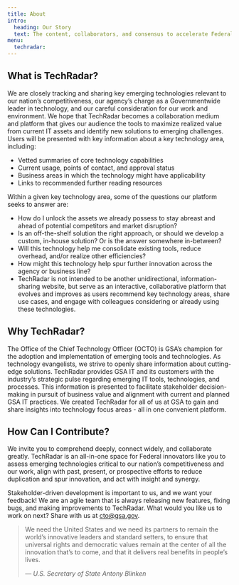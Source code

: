 ```yaml
---
title: About
intro:
  heading: Our Story
  text: The content, collaborators, and consensus to accelerate Federal emerging technology innovation.
menu:
  techradar:
---
```


## What is TechRadar?

We are closely tracking and sharing key emerging technologies relevant to our nation’s competitiveness, our agency’s charge as a Governmentwide leader in technology, and our careful consideration for our work and environment. We hope that TechRadar becomes a collaboration medium and platform that gives our audience the tools to maximize realized value from current IT assets and identify new solutions to emerging challenges. Users will be presented with key information about a key technology area, including:

* Vetted summaries of core technology capabilities
* Current usage, points of contact, and approval status
* Business areas in which the technology might have applicability
* Links to recommended further reading resources

Within a given key technology area, some of the questions our platform seeks to answer are:

* How do I unlock the assets we already possess to stay abreast and ahead of potential competitors and market disruption?
* Is an off-the-shelf solution the right approach, or should we develop a custom, in-house solution? Or is the answer somewhere in-between?
* Will this technology help me consolidate existing tools, reduce overhead, and/or realize other efficiencies?
* How might this technology help spur further innovation across the agency or business line?
* TechRadar is not intended to be another unidirectional, information-sharing website, but serve as an interactive, collaborative platform that evolves and improves as users recommend key technology areas, share use cases, and engage with colleagues considering or already using these technologies.

## Why TechRadar?

The Office of the Chief Technology Officer (OCTO) is GSA’s champion for the adoption and implementation of emerging tools and technologies. As technology evangelists, we strive to openly share information about cutting-edge solutions. TechRadar provides GSA IT and its customers with the industry’s strategic pulse regarding emerging IT tools, technologies, and processes. This information is presented to facilitate stakeholder decision-making in pursuit of business value and alignment with current and planned GSA IT practices. We created TechRadar for all of us at GSA to gain and share insights into technology focus areas - all in one convenient platform.

## How Can I Contribute?

We invite you to comprehend deeply, connect widely, and collaborate greatly. TechRadar is an all-in-one space for Federal innovators like you to assess emerging technologies critical to our nation’s competitiveness and our work, align with past, present, or prospective efforts to reduce duplication and spur innovation, and act with insight and synergy.

Stakeholder-driven development is important to us, and we want your feedback! We are an agile team that is always releasing new features, fixing bugs, and making improvements to TechRadar. What would you like us to work on next? Share with us at [cto@gsa.gov](mailto:cto@gsa.gov).

> We need the United States and we need its partners to remain the world’s innovative leaders and standard setters, to ensure that universal rights and democratic values remain at the center of all the innovation that’s to come, and that it delivers real benefits in people’s lives.
>
> <cite>&mdash; U.S. Secretary of State Antony Blinken</cite>
